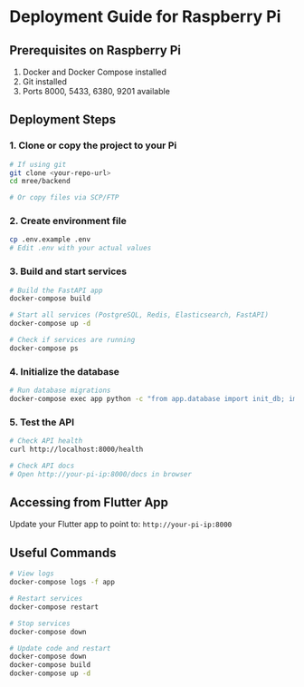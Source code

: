 # Deployment Guide for Raspberry Pi

## Prerequisites on Raspberry Pi
1. Docker and Docker Compose installed
2. Git installed
3. Ports 8000, 5433, 6380, 9201 available

## Deployment Steps

### 1. Clone or copy the project to your Pi
```bash
# If using git
git clone <your-repo-url>
cd mree/backend

# Or copy files via SCP/FTP
```

### 2. Create environment file
```bash
cp .env.example .env
# Edit .env with your actual values
```

### 3. Build and start services
```bash
# Build the FastAPI app
docker-compose build

# Start all services (PostgreSQL, Redis, Elasticsearch, FastAPI)
docker-compose up -d

# Check if services are running
docker-compose ps
```

### 4. Initialize the database
```bash
# Run database migrations
docker-compose exec app python -c "from app.database import init_db; import asyncio; asyncio.run(init_db())"
```

### 5. Test the API
```bash
# Check API health
curl http://localhost:8000/health

# Check API docs
# Open http://your-pi-ip:8000/docs in browser
```

## Accessing from Flutter App
Update your Flutter app to point to: `http://your-pi-ip:8000`

## Useful Commands
```bash
# View logs
docker-compose logs -f app

# Restart services
docker-compose restart

# Stop services
docker-compose down

# Update code and restart
docker-compose down
docker-compose build
docker-compose up -d
```

